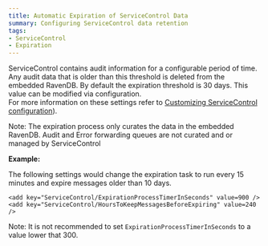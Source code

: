 ```yaml
---
title: Automatic Expiration of ServiceControl Data
summary: Configuring ServiceControl data retention
tags:
- ServiceControl
- Expiration
---
```


ServiceControl contains audit information for a configurable period of time. Any audit data that is older than this threshold is deleted from the embedded RavenDB.
By default the expiration threshold is 30 days. This value can be modified via configuration.   
For more information on these settings refer to [Customizing ServiceControl configuration](creating-config-file.md)).

Note: The expiration process only curates the data in the embedded RavenDB. Audit and Error forwarding queues are not curated and or managed by ServiceControl 

**Example:**
 
The following settings would change the expiration task to run every 15 minutes and expire messages older than 10 days.

```
<add key="ServiceControl/ExpirationProcessTimerInSeconds" value=900 />
<add key="ServiceControl/HoursToKeepMessagesBeforeExpiring" value=240 />
```

Note: It is not recommended to set `ExpirationProcessTimerInSeconds` to a value lower that 300. 
